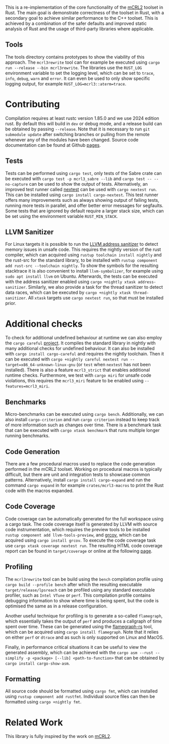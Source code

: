 This is a re-implementation of the core functionality of the [mCRL2](https://mcrl2.org) toolset in Rust. The main goal is demonstrate correctness of the toolset in Rust, with a secondary goal to achieve similar performance to the C++ toolset. This is achieved by a combination of the safer defaults and improved static analysis of Rust and the usage of third-party libraries where applicable.

## Tools

The tools directory contains prototypes to show the viability of this approach. The `mcrl3rewrite` tool can for example be executed using `cargo run --release --bin mcrl3rewrite`. The libraries use the `RUST_LOG` environment variable to set the logging level, which can be set to `trace`, `info`, `debug`, `warn` and `error`. It can even be used to only show specific logging output, for example `RUST_LOG=mcrl3::aterm=trace`.

# Contributing

Compilation requires at least rustc version 1.85.0 and we use 2024 edition rust. By default this will build in `dev` or debug mode, and a release build can be obtained by passing `--release`. Note that it is necessary to run `git submodule update` after switching branches or pulling from the remote whenever any of the modules have been changed. Source code documentation can be found at Github [pages](https://mlaveaux.github.io/mCRL3/mcrl3/index.html).

## Tests

Tests can be performed using `cargo test`, only tests of the Sabre crate can be executed with `cargo test -p mcrl3_sabre --lib` and `cargo test -- --no-capture` can be used to show the output of tests. Alternatively, an improved test runner called [nextest](https://nexte.st/) can be used with `cargo nextest run`. This can be installed using `cargo install cargo-nextest`. This test runner offers many improvements such as always showing output of failing tests, running more tests in parallel, and offer better error messages for segfaults. Some tests that are ignored by default require a larger stack size, which can be set using the environment variable `RUST_MIN_STACK`.

## LLVM Sanitizer

For Linux targets it is  possible to run the [LLVM address sanitizer](https://clang.llvm.org/docs/AddressSanitizer.html) to detect memory issues in unsafe code. This requires the nightly version of the rust compiler, which can acquired using `rustup toolchain install nightly` and the rust-src for the standard library, to be installed with `rustup component add rust-src --toolchain nightly`. To show the symbols for the resulting stacktrace it is also convenient to install `llvm-symbolizer`, for example using `sudo apt install llvm` on Ubuntu. Afterwards, the tests can be executed with the address sanitizer enabled using `cargo +nightly xtask address-sanitizer`. Similarly, we also provide a task for the thread sanitizer to detect data races, which can be executed by `cargo +nightly xtask thread-sanitizer`.
All `xtask` targets use `cargo nextest run`, so that must be installed prior. 

# Additional checks

To check for additional undefined behaviour at runtime we can also employ the `cargo careful` [project](https://github.com/RalfJung/cargo-careful). It compiles the standard library in nightly with many additional checks for undefined behaviour. It can also be installed with `cargo install cargo-careful` and requires the nightly toolchain. Then it can be executed with `cargo +nightly careful nextest run --target=x86_64-unknown-linux-gnu` (or `test` when `nextest` has not been installed). There is also a feature `mcrl3_strict` that enables additional runtime checks. Furthermore, we test with `cargo miri` for unsafe code violations, this requires the `mcrl3_miri` feature to be enabled using `--features=mcrl3_miri`.

## Benchmarks

Micro-benchmarks can be executed using `cargo bench`. Additionally, we can also install `cargo-criterion` and run `cargo criterion` instead to keep track of more information such as changes over time. There is a benchmark task that can be executed with `cargo xtask benchmark` that runs multiple longer running benchmarks.

## Code Generation

There are a few procedural macros used to replace the code generation performed in the mCRL2 toolset. Working on procedural macros is typically difficult, but there are unit and integration tests to showcase common patterns. Alternatively, install `cargo install cargo-expand` and run the command `cargo expand` in for example `crates/mcrl3-macros` to print the Rust code with the macros expanded.

## Code Coverage

Code coverage can be automatically generated for the full workspace using a cargo task. The code coverage itself is generated by LLVM with source code instrumentation, which requires the preview tools to be installed `rustup component add llvm-tools-preview`, and [grcov](https://github.com/mozilla/grcov), which can be acquired using `cargo install grcov`. To execute the code coverage task use `cargo xtask coverage nextest run`. The resulting HTML code coverage report can be found in `target/coverage` or online at the following [page](https://mlaveaux.github.io/mCRL2-rust/coverage/index.html). 

## Profiling

The `mcrl3rewrite` tool can be build using the `bench` compilation profile using `cargo build --profile bench` after which the resulting executable `target/release/lpsreach` can be profiled using any standard executable profiler, such as `Intel VTune` or `perf`. This compilation profile contains debugging information to show where time is being spent, but the code is optimised the same as in a release configuration.

Another useful technique for profiling is to generate a so-called `flamegraph`, which essentially takes the output of `perf` and produces a callgraph of time spent over time. These can be generated using the [flamegraph-rs](https://github.com/flamegraph-rs/flamegraph) tool, which can be acquired using `cargo install flamegraph`. Note that it relies on either `perf` or `dtrace` and as such is only supported on Linux and MacOS.

Finally, in performance critical situations it can be useful to view the generated assembly, which can be achieved with the `cargo asm --rust --simplify -p <package> [--lib] <path-to-function>` that can be obtained by `cargo install cargo-show-asm`.

## Formatting

All source code should be formatted using `cargo fmt`, which can installed using `rustup component add rustfmt`. Individual source files can then be formatted using `cargo +nightly fmt`.

# Related Work

This library is fully inspired by the work on [mCRL2](https://github.com/mCRL2org/mCRL2).